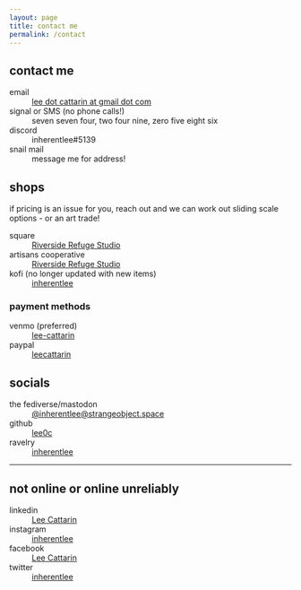 ```yaml
---
layout: page
title: contact me
permalink: /contact
---
```


## contact me

<dl>
    <dt><i aria-hidden="true" class="fa-solid fa-envelope"></i> email</dt>
    <dd><a href="mailto:lee.cattarin@gmail.com" target="_blank">lee dot cattarin at gmail dot com</a></dd>
    <dt><i aria-hidden="true" class="fa-solid fa-mobile-retro"></i> signal or SMS (no phone calls!)</dt>
    <dd>seven seven four, two four nine, zero five eight six</dd>
    <dt><i aria-hidden="true" class="fa-brands fa-discord"></i> discord</dt>
    <dd>inherentlee#5139</dd>
    <dt><i aria-hidden="true" class="fa-solid fa-envelopes-bulk"></i> snail mail</dt>
    <dd>message me for address!</dd>
</dl>

## shops

if pricing is an issue for you, reach out and we can work out sliding scale options - or an art trade!

<dl>
    <dt><i aria-hidden="true" class="fa-regular fa-square"></i> square</dt>
    <dd><a href="https://riverside-refuge.square.site/" target="_blank">Riverside Refuge Studio</a></dd>
    <dt><i aria-hidden="true" class="fa-solid fa-egg"></i> artisans cooperative</dt>
    <dd><a href="https://artisans.coop/pages/seller-profiles/riverside-refuge-studio" target="_blank">Riverside Refuge Studio</a></dd>
    <dt><i aria-hidden="true" class="fa-solid fa-mug-saucer"></i> kofi (no longer updated with new items)</dt>
    <dd><a href="https://ko-fi.com/inherentlee" target="_blank">inherentlee</a></dd>
</dl>

### payment methods

<dl>
    <dt><i aria-hidden="true" class="fa-solid fa-comment-dollar"></i> venmo (preferred)</dt>
    <dd><a href="https://www.venmo.com/u/lee-cattarin" target="_blank">lee-cattarin</a></dd>
    <dt><i aria-hidden="true" class="fa-brands fa-paypal"></i> paypal</dt>
    <dd><a href="https://paypal.me/leecattarin?country.x=US&locale.x=en_US" target="_blank">leecattarin</a></dd>
</dl>

## socials

<dl>
    <dt><i aria-hidden="true" class="fa-brands fa-mastodon"></i> the fediverse/mastodon</dt>
    <dd><a rel="me" href="https://strangeobject.space/@inherentlee" target="_blank">@inherentlee@strangeobject.space</a></dd>
    <dt><i aria-hidden="true" class="fa-brands fa-github"></i> github</dt>
    <dd><a href="https://github.com/lee0c" target="_blank">lee0c</a></dd>
    <dt><i aria-hidden="true" class="fa-brands fa-ravelry"></i> ravelry</dt>
    <dd><a href="https://www.ravelry.com/people/inherentlee" target="_blank">inherentlee</a></dd>
</dl>

---

## not online or online unreliably

<dl>
    <dt><i aria-hidden="true" class="fa-brands fa-linkedin"></i> linkedin</dt>
    <dd><a href="https://www.linkedin.com/in/lee-cattarin-5a0b39128/" target="_blank">Lee Cattarin</a></dd>
    <dt><i aria-hidden="true" class="fa-brands fa-instagram"></i> instagram</dt>
    <dd><a href="https://instagram.com/inherentlee" target="_blank">inherentlee</a></dd>
    <dt><i aria-hidden="true" class="fa-brands fa-facebook"></i> facebook</dt>
    <dd><a href="https://www.facebook.com/lee.cattarin.50/" target="_blank">Lee Cattarin</a></dd>
    <dt><i aria-hidden="true" class="fa-brands fa-twitter"></i> twitter</dt>
    <dd><a href="https://twitter.com/inherentlee" target="_blank">inherentlee</a></dd>
</dl>
